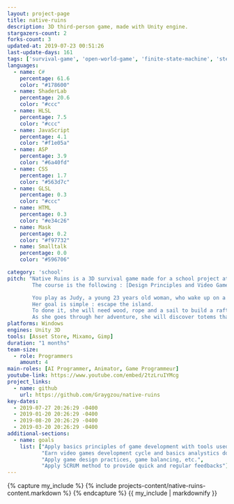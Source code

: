 ```yaml
---
layout: project-page
title: native-ruins
description: 3D third-person game, made with Unity engine.
stargazers-count: 2
forks-count: 3
updated-at: 2019-07-23 00:51:26
last-update-days: 161
tags: ['survival-game', 'open-world-game', 'finite-state-machine', 'steering-behaviors', 'third-person-game', 'game-development', 'unity3d']
languages: 
  - name: C#
    percentage: 61.6
    color: "#178600"
  - name: ShaderLab
    percentage: 20.6
    color: "#ccc"
  - name: HLSL
    percentage: 7.5
    color: "#ccc"
  - name: JavaScript
    percentage: 4.1
    color: "#f1e05a"
  - name: ASP
    percentage: 3.9
    color: "#6a40fd"
  - name: CSS
    percentage: 1.7
    color: "#563d7c"
  - name: GLSL
    percentage: 0.3
    color: "#ccc"
  - name: HTML
    percentage: 0.3
    color: "#e34c26"
  - name: Mask
    percentage: 0.2
    color: "#f97732"
  - name: Smalltalk
    percentage: 0.0
    color: "#596706"

category: 'school'
pitch: "Native Ruins is a 3D survival game made for a school project at the Université du Québec à Chicoutimi (UQAC).
        The course is the following : [Design Principles and Video Games Development (8INF955)](https://cours.uqac.ca/8INF955).

        You play as Judy, a young 23 years old woman, who wake up on a desert island.
        Her goal is simple : escape the island.
        To done it, she will need wood, rope and a sail to build a raft.
        As she goes through her adventure, she will discover totems that will give her more abilities useful to archive her goal."
platforms: Windows
engines: Unity 3D
tools: [Asset Store, Mixamo, Gimp]
duration: "1 months"
team-size:
  - role: Programmers
    amount: 4
main-roles: [AI Programmer, Animator, Game Programmeur]
youtube-link: https://www.youtube.com/embed/2tzLruIYMcg
project_links:
  - name: github
    url: https://github.com/Graygzou/native-ruins
key-dates:
  - 2019-07-27 20:26:29 -0400
  - 2019-01-20 20:26:29 -0400
  - 2019-08-20 20:26:29 -0400
  - 2019-03-20 20:26:29 -0400
additional-sections:
  - name: goals
    list: ["Apply basics principles of game development with tools used in industry",
           "Earn video games development cycle and basics analystics documents",
           "Apply game design practices, game balancing, etc.",
           "Apply SCRUM method to provide quick and regular feedbacks"]
---
```

<!---
Gregoire Boiron <gregoire.boiron@gmail.com>
Copyright (c) 2018-2019 Gregoire Boiron  All Rights Reserved.
--->

{% capture my_include %}
{% include projects-content/native-ruins-content.markdown %}
{% endcapture %}
{{ my_include | markdownify }}
